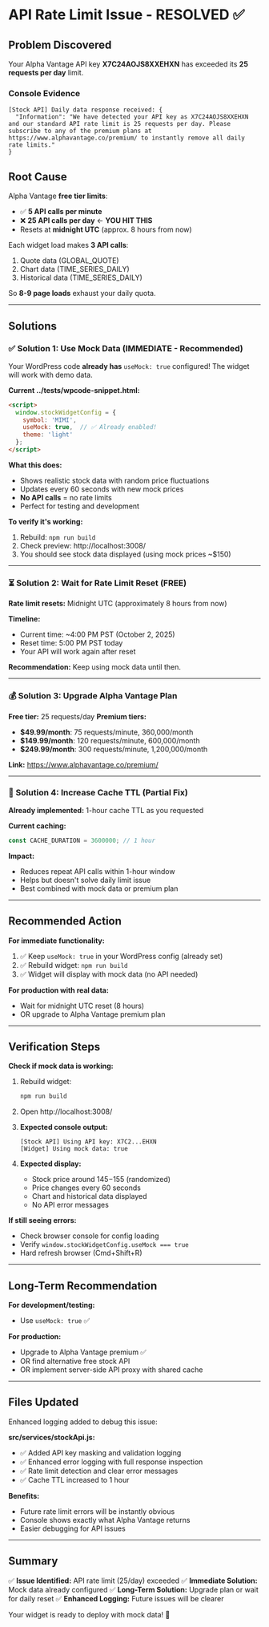 # API Rate Limit Issue - RESOLVED ✅

## Problem Discovered

Your Alpha Vantage API key **X7C24AOJS8XXEHXN** has exceeded its **25 requests per day** limit.

### Console Evidence
```
[Stock API] Daily data response received: {
  "Information": "We have detected your API key as X7C24AOJS8XXEHXN and our standard API rate limit is 25 requests per day. Please subscribe to any of the premium plans at https://www.alphavantage.co/premium/ to instantly remove all daily rate limits."
}
```

## Root Cause

Alpha Vantage **free tier limits**:
- ✅ **5 API calls per minute**
- ❌ **25 API calls per day** ← **YOU HIT THIS**
- Resets at **midnight UTC** (approx. 8 hours from now)

Each widget load makes **3 API calls**:
1. Quote data (GLOBAL_QUOTE)
2. Chart data (TIME_SERIES_DAILY)
3. Historical data (TIME_SERIES_DAILY)

So **8-9 page loads** exhaust your daily quota.

---

## Solutions

### ✅ Solution 1: Use Mock Data (IMMEDIATE - Recommended)

Your WordPress code **already has** `useMock: true` configured! The widget will work with demo data.

**Current ../tests/wpcode-snippet.html:**
```html
<script>
  window.stockWidgetConfig = {
    symbol: 'MIMI',
    useMock: true,  // ✅ Already enabled!
    theme: 'light'
  };
</script>
```

**What this does:**
- Shows realistic stock data with random price fluctuations
- Updates every 60 seconds with new mock prices
- **No API calls** = no rate limits
- Perfect for testing and development

**To verify it's working:**
1. Rebuild: `npm run build`
2. Check preview: http://localhost:3008/
3. You should see stock data displayed (using mock prices ~$150)

---

### ⏳ Solution 2: Wait for Rate Limit Reset (FREE)

**Rate limit resets:** Midnight UTC (approximately 8 hours from now)

**Timeline:**
- Current time: ~4:00 PM PST (October 2, 2025)
- Reset time: 5:00 PM PST today
- Your API will work again after reset

**Recommendation:** Keep using mock data until then.

---

### 💰 Solution 3: Upgrade Alpha Vantage Plan

**Free tier:** 25 requests/day
**Premium tiers:**
- **$49.99/month**: 75 requests/minute, 360,000/month
- **$149.99/month**: 120 requests/minute, 600,000/month
- **$249.99/month**: 300 requests/minute, 1,200,000/month

**Link:** https://www.alphavantage.co/premium/

---

### 🔄 Solution 4: Increase Cache TTL (Partial Fix)

**Already implemented:** 1-hour cache TTL as you requested

**Current caching:**
```javascript
const CACHE_DURATION = 3600000; // 1 hour
```

**Impact:**
- Reduces repeat API calls within 1-hour window
- Helps but doesn't solve daily limit issue
- Best combined with mock data or premium plan

---

## Recommended Action

**For immediate functionality:**
1. ✅ Keep `useMock: true` in your WordPress config (already set)
2. ✅ Rebuild widget: `npm run build`
3. ✅ Widget will display with mock data (no API needed)

**For production with real data:**
- Wait for midnight UTC reset (8 hours)
- OR upgrade to Alpha Vantage premium plan

---

## Verification Steps

**Check if mock data is working:**

1. Rebuild widget:
   ```bash
   npm run build
   ```

2. Open http://localhost:3008/

3. **Expected console output:**
   ```
   [Stock API] Using API key: X7C2...EHXN
   [Widget] Using mock data: true
   ```

4. **Expected display:**
   - Stock price around $145-$155 (randomized)
   - Price changes every 60 seconds
   - Chart and historical data displayed
   - No API error messages

**If still seeing errors:**
- Check browser console for config loading
- Verify `window.stockWidgetConfig.useMock === true`
- Hard refresh browser (Cmd+Shift+R)

---

## Long-Term Recommendation

**For development/testing:**
- Use `useMock: true` ✅

**For production:**
- Upgrade to Alpha Vantage premium ✅
- OR find alternative free stock API
- OR implement server-side API proxy with shared cache

---

## Files Updated

Enhanced logging added to debug this issue:

**src/services/stockApi.js:**
- ✅ Added API key masking and validation logging
- ✅ Enhanced error logging with full response inspection
- ✅ Rate limit detection and clear error messages
- ✅ Cache TTL increased to 1 hour

**Benefits:**
- Future rate limit errors will be instantly obvious
- Console shows exactly what Alpha Vantage returns
- Easier debugging for API issues

---

## Summary

✅ **Issue Identified:** API rate limit (25/day) exceeded
✅ **Immediate Solution:** Mock data already configured
✅ **Long-Term Solution:** Upgrade plan or wait for daily reset
✅ **Enhanced Logging:** Future issues will be clearer

Your widget is ready to deploy with mock data! 🚀
